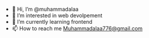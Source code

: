 - 👋 Hi, I’m @muhammadalaa
- 👀 I’m interested in web devolpement
- 🌱 I’m currently learning frontend
- 📫 How to reach me Muhammadalaa776@gmail.com

<!---
muhammadaalaa/muhammadaalaa is a ✨ special ✨ repository because its `README.md` (this file) appears on your GitHub profile.
You can click the Preview link to take a look at your changes.
--->
